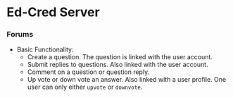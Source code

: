# Ed-Cred Server

### Forums
* Basic Functionality:
    * Create a question. The question is linked with the user account.
    * Submit replies to questions. Also linked with the user account.
    * Comment on a question or question reply.
    * Up vote or down vote an answer. Also linked with a user profile. One user can only either `upvote` or `downvote`.
